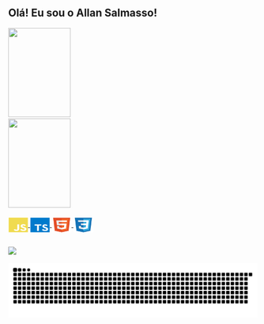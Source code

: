 ## Olá! Eu sou o Allan Salmasso!
 <div>
   <a href="https://github.com/salmasso08">
   <img style="width:50%" height="180em" src="https://github-readme-stats.vercel.app/api?username=salmasso08&show_icons=true&theme=dracula&include_all_commits=true&count_private=true"/>
   <img style="width:50%" height="180em" src="https://github-readme-stats.vercel.app/api/top-langs/?username=salmasso08&layout=compact&langs_count=16&theme=dracula"/>
 </div>
<div style="display: inline_block"><br>
   <img align="center" alt="Allan-JS" height="30" width="40" src="https://raw.githubusercontent.com/devicons/devicon/master/icons/javascript/javascript-plain.svg">
   <img align="center" alt="Allan-TS" height="30" width="40" src="https://raw.githubusercontent.com/devicons/devicon/master/icons/typescript/typescript-plain.svg">
   <img align="center" alt="Allan-HTML" height="30" width="40" src="https://raw.githubusercontent.com/devicons/devicon/master/icons/html5/html5-original.svg">
   <img align="center" alt="Allan-CSS" height="30" width="40" src="https://raw.githubusercontent.com/devicons/devicon/master/icons/css3/css3-original.svg"
 </div> 
 
 ##
 
<div> 
 
  <a href="https://www.linkedin.com/in/allan-salmasso-61757069/" target="_blank"><img src="https://img.shields.io/badge/-LinkedIn-%230077B5?style=for-the-badge&logo=linkedin&logoColor=white" target="_blank"></a> 
 
  ![Snake animation](https://github.com/salmasso08/salmasso08/blob/output/github-contribution-grid-snake.svg)
 
</div>

